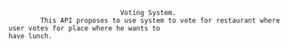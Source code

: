                                 Voting System.
            This API proposes to use system to vote for restaurant where user votes for place where he wants to
    have lunch.